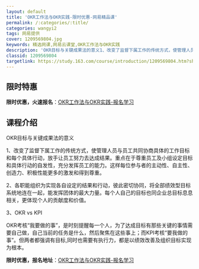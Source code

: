 ```yaml
---
layout: default
title: 'OKR工作法与OKR实践-限时优惠-网易精品课'
permalink: /:categories/:title/
categories: wangyi2
tags: 网易提供
cover: 1209569804.jpg
keywords: 精选网课,网易云课堂,OKR工作法与OKR实践
description: 'OKR目标与关键成果法的意义1、改变了监督下属工作的传统方式，使管理人员与员工共同协商具体的工作目标和每个具体行动，放手'
classid: 1209569804
targetlink: https://study.163.com/course/introduction/1209569804.htm?share=1&shareId=1025206652&utm_campaign=share&utm_medium=iphoneShare&utm_source=&utm_u=1025206652
---
```


## 限时特惠

**限时优惠，火速报名**：[OKR工作法与OKR实践-报名学习](https://study.163.com/course/introduction/1209569804.htm?share=1&shareId=1025206652&utm_campaign=share&utm_medium=iphoneShare&utm_source=&utm_u=1025206652)

## 课程介绍

OKR目标与关键成果法的意义

1、改变了监督下属工作的传统方式，使管理人员与员工共同协商具体的工作目标和每个具体行动，放手让员工努力去达成结果。重点在于尊重员工及小组设定目标和具体行动的自发性，充分发挥员工的能力。这样每位参与者的主动性、自主性、创造力、积极性能更多的激发和得到尊重。

2、各职能组织为实现各自设定的结果和行动，彼此密切协同，将全部绩效型目标系统地连在一起，能发挥团体的最大力量。每个人自己的目标也同企业总目标息息相关，更体现个人的贡献度和价值。

3、OKR vs KPI

OKR考核“我要做的事”，是时刻提醒每一个人，为了达成目标有那些关键的事情需要自己做，自己当前的任务是什么，然后聚焦在这些事上；而KPI考核“要我做的事”。但两者都强调有目标,同时也需要有执行力，都是以绩效改善及组织目标实现为根本。

**限时优惠，报名地址**：[OKR工作法与OKR实践-报名学习](https://study.163.com/course/introduction/1209569804.htm?share=1&shareId=1025206652&utm_campaign=share&utm_medium=iphoneShare&utm_source=&utm_u=1025206652)

